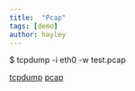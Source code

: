 ```yaml
---
title:  "Pcap"
tags: [demo]
author: hayley
---
```



$ tcpdump -i eth0 -w test.pcap

[tcpdump](https://www.tcpdump.org/#old-releases)
[pcap](http://blog.naver.com/PostView.nhn?blogId=eleexpert&logNo=140099124066&parentCategoryNo=&categoryNo=66&viewDate=&isShowPopularPosts=false&from=postView)
